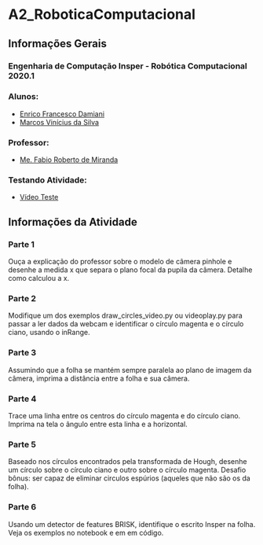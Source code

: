 # A2_RoboticaComputacional

<h2>Informações Gerais</h2>

<h3>Engenharia de Computação Insper - Robótica Computacional 2020.1</h3>

<h3>Alunos:</h3>
<ul>
  <li><a href=https://www.linkedin.com/in/enrico-damiani-125527196/>Enrico Francesco Damiani</a></li>
  <li><a href=https://www.linkedin.com/in/marcosvinis28/>Marcos Vinícius da Silva</a></li>
</ul>

<h3>Professor:</h3> 
<ul>
  <li><a href=https://www.linkedin.com/in/fabiodemiranda/>Me. Fabio Roberto de Miranda</a></li>
</ul>

<h3>Testando Atividade:</h3> 
<ul>
  <li><a href=https://youtu.be/Z3c4jAR3u4w>Vídeo Teste</a></li>
</ul>

<h2>Informações da Atividade</h2>

<h3>Parte 1</h3>
<p>
Ouça a explicação do professor sobre o modelo de câmera pinhole e desenhe a medida x que separa o plano focal da pupila da câmera. Detalhe como calculou a x.
</p>

<h3>Parte 2</h3>
<p>
Modifique um dos exemplos draw_circles_video.py ou videoplay.py para passar a ler dados da webcam e identificar o círculo magenta e o círculo ciano, usando o inRange.
</p>

<h3>Parte 3</h3>
<p>
Assumindo que a folha se mantém sempre paralela ao plano de imagem da câmera, imprima a distância entre a folha e sua câmera.
</p>

<h3>Parte 4</h3>
<p>
Trace uma linha entre os centros do círculo magenta e do círculo ciano. Imprima na tela o ângulo entre esta linha e a horizontal.
</p>

<h3>Parte 5</h3>
<p>
Baseado nos círculos encontrados pela transformada de Hough, desenhe um círculo sobre o círculo ciano e outro sobre o círculo magenta. Desafio bônus: ser capaz de eliminar circulos espúrios (aqueles que não são os da folha).
</p>

<h3>Parte 6</h3>
<p>
Usando um detector de features BRISK, identifique o escrito Insper na folha. Veja os exemplos no notebook e em em código.
</p>

